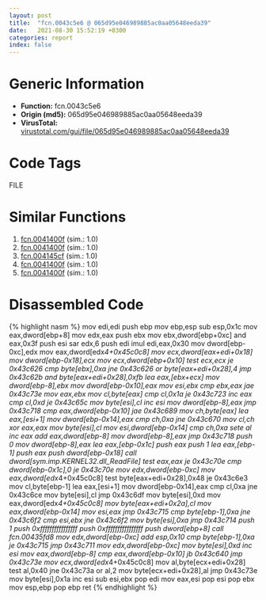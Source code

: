 ```yaml
---
layout: post
title:  "fcn.0043c5e6 @ 065d95e046989885ac0aa05648eeda39"
date:   2021-08-30 15:52:19 +0300
categories: report
index: false
---
```


# Generic Information
- **Function:** fcn.0043c5e6
- **Origin (md5):** 065d95e046989885ac0aa05648eeda39
- **VirusTotal:** [virustotal.com/gui/file/065d95e046989885ac0aa05648eeda39][virustotal_ref]

# Code Tags
<span class="tag" id="FILE">FILE</span>


# Similar Functions

1. [fcn.0041400f][similar_1_ref] (sim.: 1.0)
2. [fcn.0041400f][similar_2_ref] (sim.: 1.0)
3. [fcn.004145cf][similar_3_ref] (sim.: 1.0)
4. [fcn.0041400f][similar_4_ref] (sim.: 1.0)
5. [fcn.0041400f][similar_5_ref] (sim.: 1.0)


# Disassembled Code

{% highlight nasm %}
mov edi,edi
push ebp
mov ebp,esp
sub esp,0x1c
mov eax,dword[ebp+8]
mov edx,eax
push ebx
mov ebx,dword[ebp+0xc]
and eax,0x3f
push esi
sar edx,6
push edi
imul edi,eax,0x30
mov dword[ebp-0xc],edx
mov eax,dword[edx*4+0x45c0c8]
mov ecx,dword[eax+edi+0x18]
mov dword[ebp-0x18],ecx
mov ecx,dword[ebp+0x10]
test ecx,ecx
je 0x43c626
cmp byte[ebx],0xa
jne 0x43c626
or byte[eax+edi+0x28],4
jmp 0x43c62b
and byte[eax+edi+0x28],0xfb
lea eax,[ebx+ecx]
mov dword[ebp-8],ebx
mov dword[ebp-0x10],eax
mov esi,ebx
cmp ebx,eax
jae 0x43c73e
mov eax,ebx
mov cl,byte[eax]
cmp cl,0x1a
je 0x43c723
inc eax
cmp cl,0xd
je 0x43c65c
mov byte[esi],cl
inc esi
mov dword[ebp-8],eax
jmp 0x43c718
cmp eax,dword[ebp-0x10]
jae 0x43c689
mov ch,byte[eax]
lea eax,[esi+1]
mov dword[ebp-0x14],eax
cmp ch,0xa
jne 0x43c670
mov cl,ch
xor eax,eax
mov byte[esi],cl
mov esi,dword[ebp-0x14]
cmp ch,0xa
sete al
inc eax
add eax,dword[ebp-8]
mov dword[ebp-8],eax
jmp 0x43c718
push 0
mov dword[ebp-8],eax
lea eax,[ebp-0x1c]
push eax
push 1
lea eax,[ebp-1]
push eax
push dword[ebp-0x18]
call dword[sym.imp.KERNEL32.dll_ReadFile]
test eax,eax
je 0x43c70e
cmp dword[ebp-0x1c],0
je 0x43c70e
mov edx,dword[ebp-0xc]
mov eax,dword[edx*4+0x45c0c8]
test byte[eax+edi+0x28],0x48
je 0x43c6e3
mov cl,byte[ebp-1]
lea eax,[esi+1]
mov dword[ebp-0x14],eax
cmp cl,0xa
jne 0x43c6ce
mov byte[esi],cl
jmp 0x43c6df
mov byte[esi],0xd
mov eax,dword[edx*4+0x45c0c8]
mov byte[eax+edi+0x2a],cl
mov eax,dword[ebp-0x14]
mov esi,eax
jmp 0x43c715
cmp byte[ebp-1],0xa
jne 0x43c6f2
cmp esi,ebx
jne 0x43c6f2
mov byte[esi],0xa
jmp 0x43c714
push 1
push 0xffffffffffffffff
push 0xffffffffffffffff
push dword[ebp+8]
call fcn.00435fd8
mov edx,dword[ebp-0xc]
add esp,0x10
cmp byte[ebp-1],0xa
je 0x43c715
jmp 0x43c711
mov edx,dword[ebp-0xc]
mov byte[esi],0xd
inc esi
mov eax,dword[ebp-8]
cmp eax,dword[ebp-0x10]
jb 0x43c640
jmp 0x43c73e
mov ecx,dword[edx*4+0x45c0c8]
mov al,byte[ecx+edi+0x28]
test al,0x40
jne 0x43c73a
or al,2
mov byte[ecx+edi+0x28],al
jmp 0x43c73e
mov byte[esi],0x1a
inc esi
sub esi,ebx
pop edi
mov eax,esi
pop esi
pop ebx
mov esp,ebp
pop ebp
ret
{% endhighlight %}


[similar_1_ref]: /report/fcn.0041400f@8abe8e09388b1c4aa7c57f4d6dcb514a
[similar_2_ref]: /report/fcn.0041400f@41d541db4a17e11df1b616218be77825
[similar_3_ref]: /report/fcn.004145cf@c580a609eb25f8d013062497944743a2
[similar_4_ref]: /report/fcn.0041400f@31d828bf241be93b3ffe89cf3c313d44
[similar_5_ref]: /report/fcn.0041400f@9f4c1554d154bd3e457d25563c279a0e
[virustotal_ref]: https://www.virustotal.com/gui/file/065d95e046989885ac0aa05648eeda39